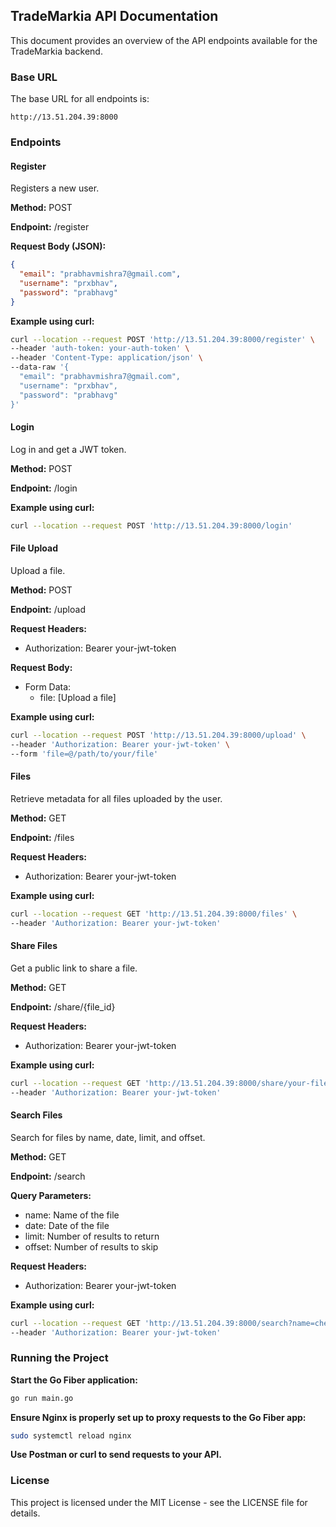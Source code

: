 ## TradeMarkia API Documentation

This document provides an overview of the API endpoints available for the TradeMarkia backend.

### Base URL

The base URL for all endpoints is:

```
http://13.51.204.39:8000
```

### Endpoints

#### Register

Registers a new user.

**Method:** POST

**Endpoint:** /register

**Request Body (JSON):**

```json
{
  "email": "prabhavmishra7@gmail.com",
  "username": "prxbhav",
  "password": "prabhavg"
}
```

**Example using curl:**

```bash
curl --location --request POST 'http://13.51.204.39:8000/register' \
--header 'auth-token: your-auth-token' \
--header 'Content-Type: application/json' \
--data-raw '{
  "email": "prabhavmishra7@gmail.com",
  "username": "prxbhav",
  "password": "prabhavg"
}'
```

#### Login

Log in and get a JWT token.

**Method:** POST

**Endpoint:** /login

**Example using curl:**

```bash
curl --location --request POST 'http://13.51.204.39:8000/login'
```

#### File Upload

Upload a file.

**Method:** POST

**Endpoint:** /upload

**Request Headers:**

* Authorization: Bearer your-jwt-token

**Request Body:**

* Form Data:
    * file: [Upload a file]

**Example using curl:**

```bash
curl --location --request POST 'http://13.51.204.39:8000/upload' \
--header 'Authorization: Bearer your-jwt-token' \
--form 'file=@/path/to/your/file'
```

#### Files

Retrieve metadata for all files uploaded by the user.

**Method:** GET

**Endpoint:** /files

**Request Headers:**

* Authorization: Bearer your-jwt-token

**Example using curl:**

```bash
curl --location --request GET 'http://13.51.204.39:8000/files' \
--header 'Authorization: Bearer your-jwt-token'
```

#### Share Files

Get a public link to share a file.

**Method:** GET

**Endpoint:** /share/{file_id}

**Request Headers:**

* Authorization: Bearer your-jwt-token

**Example using curl:**

```bash
curl --location --request GET 'http://13.51.204.39:8000/share/your-file-id' \
--header 'Authorization: Bearer your-jwt-token'
```

#### Search Files

Search for files by name, date, limit, and offset.

**Method:** GET

**Endpoint:** /search

**Query Parameters:**

* name: Name of the file
* date: Date of the file
* limit: Number of results to return
* offset: Number of results to skip

**Request Headers:**

* Authorization: Bearer your-jwt-token

**Example using curl:**

```bash
curl --location --request GET 'http://13.51.204.39:8000/search?name=check.jpg&date=2024-09-15%2002:57:15.494094&limit=10&offset=0' \
--header 'Authorization: Bearer your-jwt-token'
```

### Running the Project

**Start the Go Fiber application:**

```bash
go run main.go
```

**Ensure Nginx is properly set up to proxy requests to the Go Fiber app:**

```bash
sudo systemctl reload nginx
```

**Use Postman or curl to send requests to your API.**

### License

This project is licensed under the MIT License - see the LICENSE file for details.
